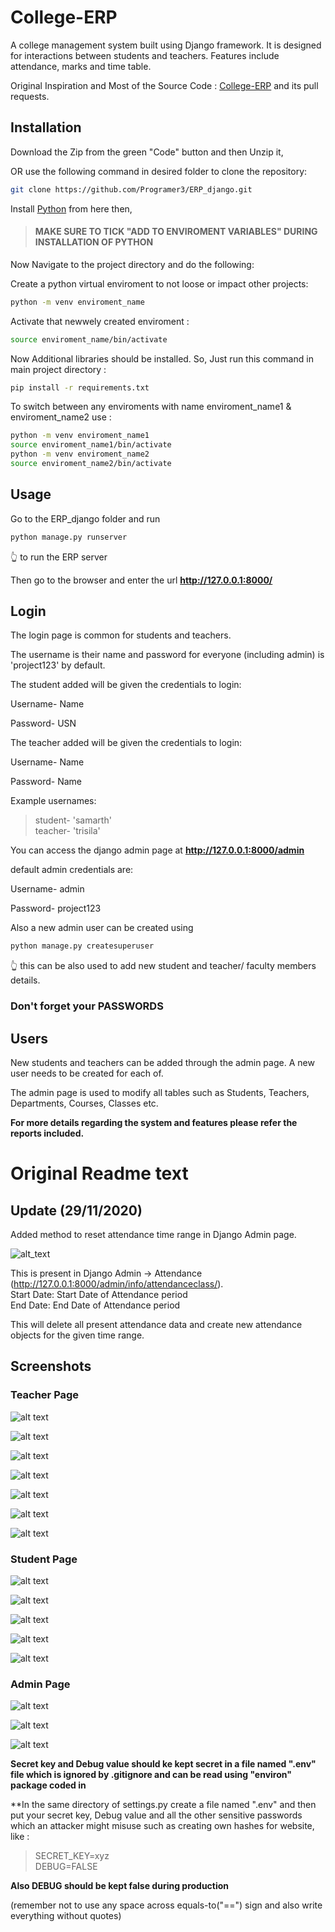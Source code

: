 # College-ERP

A college management system built using Django framework. It is designed for interactions between students and teachers. Features include attendance, marks and time table.

Original Inspiration and Most of the Source Code : [College-ERP](https://github.com/samarth-p/College-ERP) and its pull requests.

## Installation

Download the Zip from the green "Code" button and then Unzip it,

OR use the following command in desired folder to clone the repository:

```bash
git clone https://github.com/Programer3/ERP_django.git
```

Install [Python](https://www.python.org/downloads/) from here then,

> #### MAKE SURE TO TICK "ADD TO ENVIROMENT VARIABLES" DURING INSTALLATION OF PYTHON

Now Navigate to the project directory and do the following:

Create a python virtual enviroment to not loose or impact other projects:

```bash
python -m venv enviroment_name
```

Activate that newwely created enviroment :

```bash
source enviroment_name/bin/activate
```

Now Additional libraries should be installed. So, Just run this command in main project directory :

```bash
pip install -r requirements.txt
```

To switch between any enviroments with name enviroment_name1 & enviroment_name2 use :

```bash
python -m venv enviroment_name1
source enviroment_name1/bin/activate
python -m venv enviroment_name2
source enviroment_name2/bin/activate
```

## Usage

Go to the ERP_django folder and run

```bash
python manage.py runserver
```

👆 to run the ERP server

Then go to the browser and enter the url **<http://127.0.0.1:8000/>**

## Login

The login page is common for students and teachers.  

The username is their name and password for everyone (including admin) is 'project123' by default.

The student added will be given the credentials to login:

Username- Name  

Password- USN

The teacher added will be given the credentials to login:

Username- Name

Password- Name

Example usernames:  
> student- 'samarth'  
> teacher- 'trisila'  

You can access the django admin page at **<http://127.0.0.1:8000/admin>**

default admin credentials are:

Username- admin

Password- project123

Also a new admin user can be created using

```bash
python manage.py createsuperuser
```

👆 this can be also used to add new student and teacher/ faculty members details.

### Don't forget your PASSWORDS

## Users

New students and teachers can be added through the admin page. A new user needs to be created for each of.

The admin page is used to modify all tables such as Students, Teachers, Departments, Courses, Classes etc.

**For more details regarding the system and features please refer the reports included.**

# Original Readme text

## Update (29/11/2020)

Added method to reset attendance time range in Django Admin page.

![alt_text](https://i.imgur.com/0xOWmUZ.png)

This is present in Django Admin -> Attendance (<http://127.0.0.1:8000/admin/info/attendanceclass/>).  
Start Date: Start Date of Attendance period  
End Date: End Date of Attendance period

This will delete all present attendance data and create new attendance objects for the given time range.

## Screenshots

### Teacher Page

![alt text](https://imgur.com/pMAoEbG.png)

![alt text](https://imgur.com/ZiQ3RRA.png)

![alt text](https://imgur.com/i025CJW.png)

![alt text](https://imgur.com/HQlLYmC.png)

![alt text](https://imgur.com/j6RyBmU.png)

![alt text](https://imgur.com/xIKEMvQ.png)

![alt text](https://imgur.com/4Rl7Fpv.png)

### Student Page

![alt text](https://imgur.com/isL9cjz.png)

![alt text](https://imgur.com/5pzl7m3.png)

![alt text](https://imgur.com/7zWhHZx.png)

![alt text](https://imgur.com/fu7gxk8.png)

![alt text](https://imgur.com/NZqU268.png)

### Admin Page

![alt text](https://imgur.com/sDvDc9N.png)

![alt text](https://imgur.com/tMKWx6f.png)

![alt text](https://imgur.com/PvCsNeB.png)

**Secret key and Debug value should ke kept secret in a file named ".env" file which is ignored by .gitignore and can be read using "environ" package coded in**  

**In the same directory of settings.py create a file named ".env" and then put your secret key, Debug value and all the other sensitive passwords which an attacker might misuse such as creating own hashes for website, like :  

>SECRET_KEY=xyz  
>DEBUG=FALSE

**Also DEBUG should be kept false during production**  

(remember not to use any space across equals-to("==") sign and also write everything without quotes)
